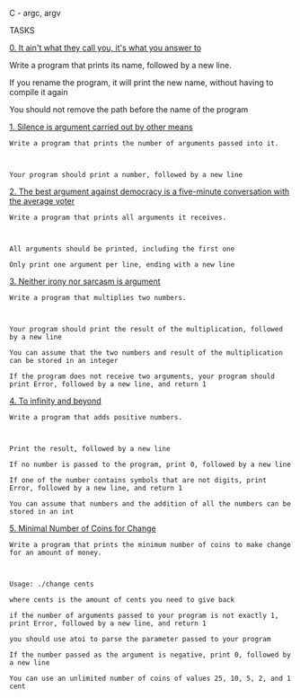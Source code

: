 C - argc, argv



TASKS



[0. It ain't what they call you, it's what you answer to](0-whatsmyname.c)



Write a program that prints its name, followed by a new line.



If you rename the program, it will print the new name, without having to compile it again

You should not remove the path before the name of the program



[1. Silence is argument carried out by other means](1-args.c)



	Write a program that prints the number of arguments passed into it.



	Your program should print a number, followed by a new line





[2. The best argument against democracy is a five-minute conversation with the average voter](2-args.c)



	Write a program that prints all arguments it receives.



	All arguments should be printed, including the first one

	Only print one argument per line, ending with a new line



[3. Neither irony nor sarcasm is argument](3-mul.c)



	Write a program that multiplies two numbers.



	Your program should print the result of the multiplication, followed by a new line

	You can assume that the two numbers and result of the multiplication can be stored in an integer

	If the program does not receive two arguments, your program should print Error, followed by a new line, and return 1



[4. To infinity and beyond](4-add.c)



	Write a program that adds positive numbers.



	Print the result, followed by a new line

	If no number is passed to the program, print 0, followed by a new line

	If one of the number contains symbols that are not digits, print Error, followed by a new line, and return 1

	You can assume that numbers and the addition of all the numbers can be stored in an int



[5. Minimal Number of Coins for Change](100-change.c)



	Write a program that prints the minimum number of coins to make change for an amount of money.



	Usage: ./change cents

	where cents is the amount of cents you need to give back

	if the number of arguments passed to your program is not exactly 1, print Error, followed by a new line, and return 1

	you should use atoi to parse the parameter passed to your program

	If the number passed as the argument is negative, print 0, followed by a new line

	You can use an unlimited number of coins of values 25, 10, 5, 2, and 1 cent

